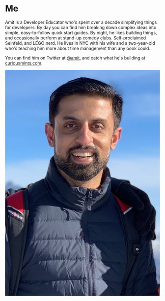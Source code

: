 # Me

Amit is a Developer Educator who's spent over a decade simplifying things for developers. By day you can find him breaking down complex ideas into simple, easy-to-follow quick start guides. By night, he likes building things, and occasionally perform at stand-up comedy clubs. Self-proclaimed Seinfeld, and LEGO nerd. He lives in NYC with his wife and a two-year-old who's teaching him more about time management than any book could. 

You can find him on Twitter at [@amit](https://twitter.com/amit), and catch what he's building at [curiousmints.com](https://curiousmints.com).

![](https://github.com/ajot/me/blob/master/assets/amit-2019.jpg)
